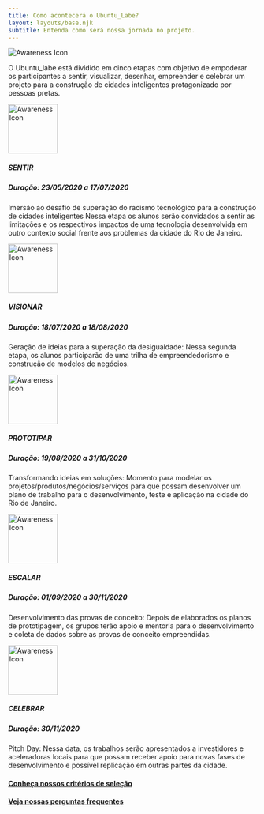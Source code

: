 ```yaml
---
title: Como acontecerá o Ubuntu_Labe?
layout: layouts/base.njk
subtitle: Entenda como será nossa jornada no projeto.
---
```


<img 
src="/images/group-of-black-people.svg"
alt="Awareness Icon" 
/>

O Ubuntu_labe está dividido em cinco etapas com objetivo de empoderar os participantes a sentir, visualizar, desenhar, empreender e celebrar um projeto para a construção de cidades inteligentes protagonizado por pessoas pretas.

<img src="https://ubuntulabe.netlify.app/images/noun_Awareness_2380685.svg" 
alt="Awareness Icon" 
width="100" 
height="100"
/>

##### SENTIR

##### Duração: 23/05/2020 a 17/07/2020

Imersão ao desafio de superação do racismo tecnológico para a construção de cidades inteligentes
Nessa etapa os alunos serão convidados a sentir as limitações e os respectivos impactos de uma tecnologia desenvolvida em outro contexto social frente aos problemas da cidade do Rio de Janeiro.

<img src="https://ubuntulabe.netlify.app/images/noun_Vision_2650573.svg" 
alt="Awareness Icon" 
width="100" 
height="100"
/>

##### VISIONAR

##### Duração: 18/07/2020 a 18/08/2020

Geração de ideias para a superação da desigualdade:
Nessa segunda etapa, os alunos participarão de uma trilha de empreendedorismo e construção de modelos de negócios.

<img src="https://ubuntulabe.netlify.app/images/noun_Prototyping_1885353.svg" 
alt="Awareness Icon" 
width="100" 
height="100"
/>

##### PROTOTIPAR

##### Duração: 19/08/2020 a 31/10/2020

Transformando ideias em soluções: Momento para modelar os projetos/produtos/negócios/serviços para que possam desenvolver um plano de trabalho para o desenvolvimento, teste e aplicação na cidade do Rio de Janeiro.

<img src="https://ubuntulabe.netlify.app/images/noun_scale up_1898080.svg" 
alt="Awareness Icon" 
width="100" 
height="100"
/>

##### ESCALAR

##### Duração: 01/09/2020 a 30/11/2020

Desenvolvimento das provas de conceito:
Depois de elaborados os planos de prototipagem, os grupos terão apoio e mentoria para o desenvolvimento e coleta de dados sobre as provas de conceito empreendidas.

<img src="https://ubuntulabe.netlify.app/images/noun_celebrate_2788745.svg" 
alt="Awareness Icon" 
width="100" 
height="100"
/>

##### CELEBRAR

##### Duração: 30/11/2020

Pitch Day: Nessa data, os trabalhos serão apresentados a investidores e aceleradoras locais para que possam receber apoio para novas fases de desenvolvimento e possível replicação em outras partes da cidade.

#### [Conheça nossos critérios de seleção](https://ubuntulabe.netlify.app/posts/criterios/)
#### [Veja nossas perguntas frequentes](https://ubuntulabe.netlify.app/posts/faq/)